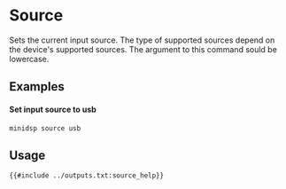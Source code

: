 # Source
Sets the current input source. The type of supported sources depend on the device's supported sources. The argument to this command sould be lowercase.

## Examples

#### Set input source to usb
```
minidsp source usb
```

## Usage
```
{{#include ../outputs.txt:source_help}}
```
